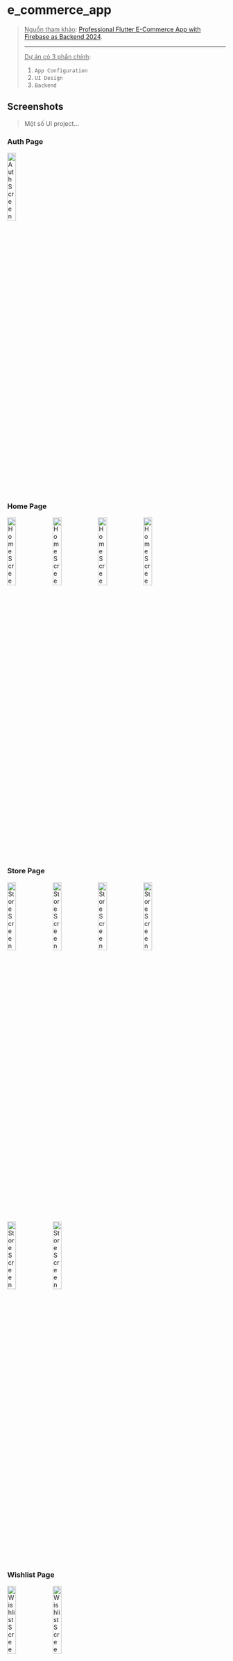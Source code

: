 # e_commerce_app

> <u>Nguồn tham khảo</u>: [Professional Flutter E-Commerce App with Firebase as Backend 2024](https://www.youtube.com/playlist?list=PL5jb9EteFAOAusKTSuJ5eRl1BapQmMDT6).
>
> ---
>
> <u>Dự án có 3 phần chính</u>:
>
> 1. `App Configuration`
> 2. `UI Design`
> 3. `Backend`

## Screenshots

> Một số UI project...

### Auth Page

<p float="left">
  <img src="screenshots/Auth-Page.png" alt="Auth Screen" width="20%" />
</p>

### Home Page

<p float="left">
  <img src="screenshots/Home-Page-Empty.png" alt="Home Screen" width="20%" />
  <img src="screenshots/Home-Page-1.png" alt="Home Screen" width="20%" />
  <img src="screenshots/Home-Page-2.png" alt="Home Screen" width="20%" />
  <img src="screenshots/Home-Page-3.png" alt="Home Screen" width="20%" />
</p>

### Store Page

<p float="left">
  <img src="screenshots/Store-Page-Empty.png" alt="Store Screen" width="20%" />
  <img src="screenshots/Store-Page-1.png" alt="Store Screen" width="20%" />
  <img src="screenshots/Store-Page-2.png" alt="Store Screen" width="20%" />
  <img src="screenshots/Store-Page-3.png" alt="Store Screen" width="20%" />
  <img src="screenshots/Store-Page-4.png" alt="Store Screen" width="20%" />
  <img src="screenshots/Store-Page-5.png" alt="Store Screen" width="20%" />
</p>

### Wishlist Page

<p float="left">
  <img src="screenshots/Wishlist-Page.png" alt="Wishlist Screen" width="20%" />
  <img src="screenshots/Wishlist-Page-Empty.png" alt="Wishlist Screen" width="20%" />
</p>

### Product Page

<p float="left">
  <img src="screenshots/Product-Page-1.png" alt="Product Screen" width="20%" />
  <img src="screenshots/Product-Page-2.png" alt="Product Screen" width="20%" />
  <img src="screenshots/Product-Page-3.png" alt="Product Screen" width="20%" />
</p>

### Order Page

<p float="left">
  <img src="screenshots/Order-Page-Empty.png" alt="Order Screen" width="20%" />
  <img src="screenshots/Order-Page.png" alt="Order Screen" width="20%" />
  <img src="screenshots/Order-Page-Process.png" alt="Order Screen" width="20%" />
</p>

### Profile Page

<p float="left">
  <img src="screenshots/Setting-Page-1.png" alt="Setting Screen" width="20%" />
  <img src="screenshots/Setting-Page-2.png" alt="Setting Screen" width="20%" />
  <img src="screenshots/Setting-Page-UploadDone.png" alt="Setting Screen" width="20%" />
  <img src="screenshots/Setting-Page-Uploading.png" alt="Setting Screen" width="20%" />
  <img src="screenshots/Setting-Page-3.png" alt="Setting Screen" width="20%" />
  <img src="screenshots/Setting-Page-4.png" alt="Setting Screen" width="20%" />
</p>

### Some Other Page (not updated yet...)

<p float="left">
  <img src="screenshots/Shimmer-Loading.png" alt="Shimmer Loading" width="20%" />
  <img src="screenshots/Review-Page.png" alt="Review Screen" width="20%" />
  <img src="screenshots/Profile-Page.png" alt="Profile Screen" width="20%" />
  <img src="screenshots/Address-Page-Empty.png" alt="Address Screen" width="20%" />
  <img src="screenshots/Cart-Page.png" alt="Cart Screen" width="20%" />
</p>

---

---

---

## Phần I. App Configuration:

> - Setup Folder Structure.
> - Setup Light & Dark Theme.
> - Essential Utilities.
> - Helper Functions.
> - Constants.
>
> ---
>
> <u>Nguồn</u>:
>
> - [Efficient Folder Structures for Large Flutter Apps | Feature-First vs. Module-First Approach](https://www.youtube.com/watch?v=QDhaK7L09qI).
> - [Professional Setup of a Theme in Flutter | Light and Dark theme Flutter](https://www.youtube.com/watch?v=Ct9CrMegezQ).
> - [Mastering Flutter: Essential Utilities, Helper Functions, Constants and much more](https://www.youtube.com/watch?v=3StjTeWs-ZQ).
>
> ---
>
> `1.` Create Asset folder.
>
> - Nơi để chúng ta đặt mọi thứ liên quan đến: _"icons, images, logos, fonts, ..."_
> - Và khai báo các đường dẫn thư mục trên cho file `pubspec.yaml`.
>
> `2.` Setting up Packages and Dependencies.
>
> - Sử dụng gói [GetX](https://pub.dev/packages/get) để **[ State Manager ]**.
> - Sử dụng gói [Cupertino Icons](https://pub.dev/packages/cupertino_icons) để dùng các Icon theo thiết kế **[ Cupertino ]**.
> - Sử dụng gói [Iconsax](https://pub.dev/packages/iconsax) để dùng các Icon của **[ Framework Vuesax ]**.
> - ...
> - Gói [HTTP](https://pub.dev/packages/http).
> - Gói [Intl](https://pub.dev/packages/intl).
> - Gói [Logger](https://pub.dev/packages/logger).
> - Gói [URL Launcher](https://pub.dev/packages/url_launcher).
> - Gói [Get Storage](https://pub.dev/packages/get_storage).
> - ...
> - Gói [Flutter Native Splash](https://pub.dev/packages/flutter_native_splash).
> - Gói [Smooth Page Indicator](https://pub.dev/packages/smooth_page_indicator).
> - Gói [Carousel Slider](https://pub.dev/packages/carousel_slider).
> - Gói [Read More](https://pub.dev/packages/readmore).
> - Gói [Flutter Rating Bar](https://pub.dev/packages/flutter_rating_bar).
> - ...
> - Gói [Firebase Core](https://pub.dev/packages/firebase_core).
> - Gói [Firebase Auth](https://pub.dev/packages/firebase_auth).
> - Gói [Cloud Firestore](https://pub.dev/packages/cloud_firestore).
> - Gói [Firebase Storage](https://pub.dev/packages/firebase_storage).
> - ...
> - Gói [Lottie](https://pub.dev/packages/lottie).
> - Gói [Connectivity Plus](https://pub.dev/packages/connectivity_plus).
> - Gói [Google Sign In](https://pub.dev/packages/google_sign_in).
> - ...
> - Gói [Shimmer](https://pub.dev/packages/shimmer).
> - Gói [Image Picker](https://pub.dev/packages/image_picker).
> - Gói [Cached Network Image](https://pub.dev/packages/cached_network_image).
>
> `3.` Create folders using _"feature first"_ approach.
>
> - Tiếp cận theo hướng _"tính năng"_ trước và _"lớp"_ sau.
> - Với mỗi _"tính năng"_ được chia thành 3 _"lớp"_ theo mô hình `MVC`:
>   - `models`
>   - `screens (views)`
>   - `controllers`
>
> ---
>
> **[!]** Cấu trúc thư mục của một dự án nhìn chung sẽ gồm:
>
> - `[bindings]` - các ràng buộc với **[ State Manager ]**.
> - `[common]` - các thứ có thể xài chung như:
>   - `[styles]` - các kiểu cho phông chữ.
>   - `[widgets]` - các Widget tuỳ chỉnh riêng hay dùng.
> - `[data]` - đây là _"lớp dữ liệu"_ gồm 'KHO LƯU TRỮ' và 'DỊCH VỤ'.<br>Cả 2 đều sẽ xử lý các _"truy vấn đám mây" (Cloud Queries)_.<br>Ví dụ sử dụng **[ Cloud Firestore ]** của **[ Firebase ]**.
>   - `[repositories]` - KHO LƯU TRỮ xử lý đẩy/lấy data với Cloud.
>   - `[services]` - DỊCH VỤ xử lý với các `API` của Cloud.
> - `[localization]` - gói ngôn ngữ cho ứng dụng tuỳ theo vùng miền.
> - `[utils]` - các <u>tiện ích thiết yếu</u> như:
>   - `[constants]` - các dữ liệu hằng số của ứng dụng, như: color, size, enum, text, api-constant, image-string, ...
>   - `[device]` - các chức năng cho thiết bị, như: xoay ngang dọc, keyboard, ...
>   - `[formatters]` - các định dạng, như: định dạng ngày, định dạng số điện thoại, định dạng thẻ ngân hàng, ...
>   - `[http]` - các chức năng về `HTTP`.
>   - `[local_storage]` - các chức năng _"lưu trữ cục bộ"_ trên thiết bị.
>   - `[logging]` - các chức năng quản lý tài khoản người dùng.
>   - `[theme]` - các cài đặt chủ đề UI cho ứng dụng.
>   - `[validators]` - trình xác thực, như: xác thực tài khoản, xác thực Email, xác thực số điện thoại, xác thực thẻ ngân hàng, ...
>
> **[!]** Cuối cùng, thư mục `[features]` - nơi chứa các tính năng của dự án. Cụ thể dự án này có 3 tính năng chính:
>
> - `authentication`: tính năng xác thực người dùng.
> - `personnalization`: tính năng cho người dùng cá nhân hoá.
> - `shop`: tính năng của cửa hàng.

## Phần II. UI Design:

> - Login Design.
> - E-Commerce Design.
>
> ---
>
> <u>Nguồn</u>:
>
> - [Flaticon](https://www.flaticon.com/): Icon cho Logo Splash, Icon Payment.
> - [Free vector and 3D illustrations](https://icons8.com/illustrations): ảnh động cho OnBoarding Screen.
> - [Freepik](https://www.freepik.com/): ảnh Banner, ảnh Avatar.
> - [Lottie](https://lottiefiles.com/): ảnh động cho Loading Screen.
>
> ---
>
> <u>Sản phẩm cho Dummy Data</u>:
>
> - `Sports`
>   - Giant
>     - [Xe Đạp Đường Phố Touring MOMENTUM iNeed Latte 26](https://giant.vn/shop/xe-dap-duong-pho-touring-momentum-ineed-latte-26-2022/)
>     - [Xe Đạp Địa Hình MTB GIANT XTC Advanced 29 3](https://giant.vn/shop/xe-dap-dia-hinh-mtb-giant-xtc-advanced-29-3-phanh-dia-banh-29-inches-2024/)
>     - [Xe Đạp Gấp Folding MOMENTUM Pakaway 1](https://giant.vn/shop/xe-dap-gap-folding-momentum-pakaway-1-banh-20-inches-2024/)
>     - [Xe Đạp Đua Đường Trường ROAD GIANT TCR Advanced 1+ Disc Pro Compact](https://giant.vn/shop/xe-dap-dua-duong-truong-road-giant-tcr-advanced-1-disc-pro-compact-phanh-dia-banh-700c-2024/)
>   - Wilson
>     - [PRO STAFF 97 V14 TENNIS RACKET](https://www.wilson.com/en-us/product/pro-staff-97-v14-frm-wr12570#covertype=52592)
>     - [ROLAND-GARROS CLASH 100 V2 TENNIS RACKET](https://www.wilson.com/en-us/product/clash-100-v2-rg-2024-frm-wr15070#covertype=52592)
>     - [CLASH 100 PRO V2 TENNIS RACKET](https://www.wilson.com/en-us/product/clash-100-pro-v2-0-frm-wr07410#covertype=52592)
>     - [ULTRA 100L V4 TENNIS RACKET](https://www.wilson.com/en-us/product/ultra-100l-v4-0-wr10840#covertype=52592)
>   - Yonex
>     - [Vợt cầu lông Astrox 88S Play](https://sport1.vn/products/vot-cau-long-astrox-88s)
>     - [Vợt cầu lông Yonex Nanoflare-002 Clear](https://sport1.vn/products/vot-cau-long-yonex-nanoflare-002-clear)
>     - [Vợt cầu lông Yonex NF Ability](https://sport1.vn/products/vot-cau-long-yonex-nf-ability)
>   - AKpro
>     - [Bóng Rổ AKPro cao su AB 5000 số 7](https://sport1.vn/products/bong-ro-molten-cao-su-ab-5000-so-7)
>     - [Bóng rổ da AKpro ABX3 số 5](https://sport1.vn/products/bong-ro-da-akpro-ab8008-so-7)
>     - [Quả bóng rổ Molten da BG3200 số 6](https://sport1.vn/products/qua-bong-ro-molten-da-bg3200-so-6)
>     - [Bóng rổ da AKpro AB8008 số 7](https://sport1.vn/products/bong-ro-da-akpro-ab8008-so-6)
>     - [Bóng rổ da AKpro AB6006 số 7](https://sport1.vn/products/bong-ro-da-akpro-ab6006-so-6)
>   - Speedo
>     - [Fastskin Pure Focus Mirror Goggles](https://www.speedo.com/fastskin-pure-focus-mirror-goggles-red-black-white/15340141.html)
>     - [Biofuse Mask Infant Goggle Pink](https://www.speedo.com/biofuse-mask-infant-goggle-pink/13153215.html)
>     - [Rift Junior Goggle Blue](https://www.speedo.com/rift-junior-goggle-blue/13153005.html)
> - `Furniture`
>   - IKEA
>     - [Kitchen mixer tap, brushed black metal](https://www.ikea.com/nl/en/p/bosjoen-kitchen-mixer-tap-brushed-black-metal-20303925/).
>     - [Inset sink, 2 bowls with drainboard, stainless steel, 110x53 cm](https://www.ikea.com/nl/en/p/vattudalen-inset-sink-2-bowls-with-drainboard-stainless-steel-s09158190/).
>     - [Kitchen, white Maximera/Askersund ash, 240x60x228 cm](https://www.ikea.com/nl/en/p/metod-kitchen-white-maximera-askersund-ash-s59459435/).
>     - [Base cabinet with doors and drawer, white, 120 cm](https://www.ikea.com/nl/en/p/knoxhult-base-cabinet-with-doors-and-drawer-white-30326790/).
>     - [Bin with lid, light grey, 10 l](https://www.ikea.com/nl/en/p/hallbar-bin-with-lid-light-grey-80398058/).
>     - [Day-bed w 3 drawers/2 mattresses, white medium firm, 80x200 cm](https://www.ikea.com/nl/en/p/hemnes-day-bed-w-3-drawers-2-mattresses-white-afjaell-medium-firm-s09521500/).
>     - [Corner sofa-bed with storage, Skiftebo dark grey](https://www.ikea.com/nl/en/p/friheten-corner-sofa-bed-with-storage-skiftebo-dark-grey-s39216754/).
>     - [Upholstered ottoman bed, Gunnared dark grey, 160x200 cm](https://www.ikea.com/nl/en/p/idanaes-upholstered-ottoman-bed-gunnared-dark-grey-10458970/).
>     - [Divan bed, Valevag firm/Tuddal Gunnared beige, 160x200 cm](https://www.ikea.com/nl/en/p/dunvik-divan-bed-valevag-firm-tuddal-gunnared-beige-s09431552/).
>     - [Chest of 3 drawers, pine, 62x70 cm](https://www.ikea.com/nl/en/p/rast-chest-of-3-drawers-pine-75305709/).
>     - [Chest of 3 drawers, yellow stain, 108x96 cm](https://www.ikea.com/nl/en/p/hemnes-chest-of-3-drawers-yellow-stain-60585796/).
>     - [Side table, oak effect, 80x31 cm](https://www.ikea.com/nl/en/p/holmerud-side-table-oak-effect-40541421/).
>     - [Nest of tables, set of 2, grey/walnut effect](https://www.ikea.com/nl/en/p/sonhult-nest-of-tables-set-of-2-grey-walnut-effect-30578556/).
>     - [Coffee table, oak veneer, 140x60 cm](https://www.ikea.com/nl/en/p/listerby-coffee-table-oak-veneer-30513904/).
>     - [Chair, outdoor, foldable black/light brown stained](https://www.ikea.com/nl/en/p/taernoe-chair-outdoor-foldable-black-light-brown-stained-90095428/).
>     - [Chair, oak effect/Gunnared medium grey](https://www.ikea.com/nl/en/p/bergmund-chair-oak-effect-gunnared-medium-grey-s39384568/).
>     - [Wing chair, Kelinge beige](https://www.ikea.com/nl/en/p/strandmon-wing-chair-kelinge-beige-10492813/).
>     - [1,5-seat armchair, Hogalid brown/brown](https://www.ikea.com/nl/en/p/viskafors-1-5-seat-armchair-hoegalid-brown-brown-s99443287/).
>     - [Wash-stnd w drawers/wash-basin/tap, dark grey/white marble effect, 62x49x79 cm](https://www.ikea.com/nl/en/p/havbaeck-toernviken-wash-stnd-w-drawers-wash-basin-tap-dark-grey-white-marble-effect-s49521046/).
>     - [Wash-stnd w drawers/wash-basin/tap, oak effect, 82x49x69 cm](https://www.ikea.com/nl/en/p/aengsjoen-orrsjoen-wash-stnd-w-drawers-wash-basin-tap-oak-effect-s09521265/).
>     - [Desk and storage combination, and swivel chair black/pine](https://www.ikea.com/nl/en/p/fjaellbo-kullaberg-gullhult-desk-and-storage-combination-and-swivel-chair-black-pine-s29436577/).
>     - [Desk and chair, oak beige](https://www.ikea.com/nl/en/p/ridspoe-fjaellberget-desk-and-chair-oak-beige-s59502783/).
>     - [Gaming chair, dark grey/grey](https://www.ikea.com/nl/en/p/styrspel-gaming-chair-dark-grey-grey-20522032/).
>     - [Gaming chair, Gunnared beige](https://www.ikea.com/nl/en/p/gruppspel-gaming-chair-gunnared-beige-60507586/).
>     - [Wall-mounted cabinet combination, dark grey/walnut effect, 175x35x70 cm](https://www.ikea.com/nl/en/p/eket-wall-mounted-cabinet-combination-dark-grey-walnut-effect-s29492747/).
>     - [Shelving unit, black-brown/glass, 100x175 cm](https://www.ikea.com/nl/en/p/vittsjoe-shelving-unit-black-brown-glass-20213312/).
> - `Electronics`
>   - !!!
> - `Clothes`
>   - !!!
> - `Animals`
>   - !!!
> - `Shoes`
>   - Nike
>     - [Tatum 2 'Sidewalk Chalk' PF](https://www.nike.com/vn/t/tatum-2-sidewalk-chalk-pf-basketball-shoes-SjC3nc/FZ2203-600)
>     - [Air Jordan 1 Mid](https://www.nike.com/vn/t/air-jordan-1-mid-shoes-BpARGV/554724-092)
>     - [Nike Dunk Low Twist](https://www.nike.com/vn/t/dunk-low-twist-shoes-V6NqFG/DZ2794-001)
>     - [Nike Pegasus 41](https://www.nike.com/vn/t/pegasus-41-road-running-shoes-RZm89S/FD2722-701)
>     - [Jumpman MVP](https://www.nike.com/vn/t/jumpman-mvp-shoes-JV1HCs/DZ4475-103)
>   - Adidas
>     - [SOLEMATCH CONTROL TENNIS SHOES](https://www.adidas.com.vn/en/solematch-control-tennis-shoes/IF0438.html)
>     - [BARRICADE 13 TENNIS SHOES](https://www.adidas.com.vn/en/barricade-13-tennis-shoes/IF0467.html)
>     - [ADIZERO UBERSONIC 4.1 TENNIS SHOES](https://www.adidas.com.vn/en/adizero-ubersonic-4.1-tennis-shoes/IF0445.html)
>     - [OSADE SHOES](https://www.adidas.com.vn/en/osade-shoes/ID3096.html)
>     - [ADIZERO UBERSONIC 4 TENNIS SHOES](https://www.adidas.com.vn/en/adizero-ubersonic-4-tennis-shoes/HQ8379.html)
>   - Skechers
>     - [On-The-GO GOwalk Arch Fit - Mission II](https://www.skechersvn.vn/collections/men-sandals-slides/products/skechers-nam-xang-dan-on-the-go-gowalk-arch-fit-sandals-229064)
>     - [On-The-GO Hyper Slide - Palm Vacation](https://www.skechersvn.vn/collections/men-sandals-slides/products/skechers-nam-xang-dan-on-the-go-hyper-slide-sandals-229140)
>     - [On-The-GO Hyper Slide - Simplex](https://www.skechersvn.vn/collections/men-sandals-slides/products/skechers-nam-xang-dan-on-the-go-hyper-slide-sandals-246021)
>     - [Arch Fit Foamies - Beach Escape](https://www.skechersvn.vn/collections/men-sandals-slides/products/skechers-nam-dep-quai-ngang-arch-fit-foamies-slides-243170)
>     - [Foamies Creston Ultra](https://www.skechersvn.vn/collections/men-sandals-slides/products/skechers-nam-xang-dan-foamies-creston-ultra-sandals-243100)
>   - Puma
>     - [FUTURE 7 PRO FG/AG Men's Soccer Cleats](https://us.puma.com/us/en/pd/future-7-pro-fg-ag-mens-soccer-cleats/107707?swatch=03)
>     - [FUTURE 7 MATCH RUSH Turf Trainer Men's Soccer Cleats](https://us.puma.com/us/en/pd/future-7-match-rush-turf-trainer-mens-soccer-cleats/107843?swatch=01)
>     - [ULTRA MATCH RUSH FG/AG Men's Soccer Cleats](https://us.puma.com/us/en/pd/ultra-match-rush-fg-ag-mens-soccer-cleats/107830?swatch=01)
>     - [KING ULTIMATE RUSH FG/AG Men's Soccer Cleats](https://us.puma.com/us/en/pd/king-ultimate-rush-fg-ag-mens-soccer-cleats/107824?swatch=01)
>     - [FUTURE 7 ULTIMATE CREATIVITY FG/AG Men's Soccer Cleats](https://us.puma.com/us/en/pd/future-7-ultimate-creativity-fg-ag-mens-soccer-cleats/107836?swatch=01)
> - `Cosmetics`
>   - !!!
> - `Jewellery`
>   - !!!
> - `Toys`
>   - Lego
>     - [Aston Martin Safety Car & AMR23](https://www.lego.com/en-us/product/aston-martin-safety-car-amr23-76925?icmp=HP-SHCC-Standard-SC_CC_Block_Speed_Champion_76925_HP-TH-SC-M3LE7YI5VK)
>     - [Dungeons & Dragons: Red Dragon's Tale](https://www.lego.com/en-us/product/dungeons-dragons-red-dragon-s-tale-21348)
>     - [TIE Interceptor](https://www.lego.com/en-us/product/tie-interceptor-75382)
>     - [Hogwarts™ Castle: The Great Hall](https://www.lego.com/en-us/product/hogwarts-castle-the-great-hall-76435)
>     - [NASA Artemis Space Launch System](https://www.lego.com/en-us/product/nasa-artemis-space-launch-system-10341)
>   - Schleich
>     - [Schleich Bayala 70743 - Llamacorn](https://electricgemz.co.uk/collections/schleich/products/schleich-bayala-70743-llamacorn)
>     - [Schleich Bayala 70728 Rainbow Dragon](https://electricgemz.co.uk/collections/schleich/products/schleich-bayala-70728-rainbow-dragon)
>     - [Schleich Eldrador Creatures 42554 Shadow Wolf](https://electricgemz.co.uk/collections/schleich/products/schleich-eldrador-creatures-42554-shadow-wolf)
>     - [Schleich Eldrador Creatures 70152 Shadow Dragon](https://electricgemz.co.uk/collections/schleich/products/schleich-eldrador-creatures-70152-shadow-dragon)
>     - [Schleich Eldrador Creatures 70151 - Jungle Emperor](https://electricgemz.co.uk/collections/schleich/products/schleich-eldrador-creatures-70151-jungle-emperor)
>   - Bandai
>     - [GUNDAM UNIVERSE RX-78-2 GUNDAM [MARKING PLUS VER.]](https://p-bandai.com/us/item/N2627852001001)
>     - [RE/100 1/100 GUNDAM LINDWURM](https://p-bandai.com/us/item/N2583475001005)
>     - [PG 1/60 UNICORN GUNDAM PERFECTIBILITY](https://p-bandai.com/us/item/N2570545001006)
>     - [HG 1/144 GUNDAM LFRITH PRE-PRODUCTION MODEL](https://p-bandai.com/us/item/N2703002001002)
>     - [PG 1/60 UNICORN GUNDAM 03 PHENEX (NARRATIVE Ver.)](https://p-bandai.com/us/item/N2539737001005)
>   - Kotobukiya
>     - [SNK THE KING OF FIGHTERS 2001 ÁNGEL BISHOUJO STATUE](https://www.kotobukiya.co.jp/en/product/detail/p4934054050680/)
>     - [ARTFX J Tobio Kageyama](https://www.kotobukiya.co.jp/en/product/detail/p4934054051380/)
>     - [ARTFX J Io cuddling the sword](https://www.kotobukiya.co.jp/en/product/detail/p4934054059010/)
>     - [ARTFX J Izuku Midoriya Dark Deku Ver.](https://www.kotobukiya.co.jp/en/product/detail/p4934054052981/)
>     - [ARTFX J Kyojuro Rengoku](https://www.kotobukiya.co.jp/en/product/detail/p4934054026562/)

## Phần III. Backend: Login Backend

> <u>Nguồn</u>:
>
> - [How to Setup Firebase in Flutter | Firebase CLI | Flutter Firebase](https://www.youtube.com/watch?v=91fmyvqBoEo).
> - [Use Keytool on mac for cert validation](https://dabeen.medium.com/use-keytool-on-mac-for-cert-valida-9f5572a0ebd8).
> - [Firebase products and features](https://console.firebase.google.com/project/e-commerce-a4785/features).
>
> ---
>
> `[1]` Flutter Onboarding Screen Only One Time:
>
> - Tailored Onboarding.
>   - Với màn hình giới thiệu [Onboarding Screen] được thiết kế để chỉ xuất hiện trong lần đầu tiên người dùng gặp ứng dụng của bạn, đủ để cung cấp cho người dùng phần giới thiệu được cá nhân hóa về ứng dụng.
>   - Và sử dụng [Firebase Authentication] để xác định xem người dùng là người mới để thêm giới thiệu [Onboarding Screen] hay người dùng cũ để đến thẳng [Login Screen] sau màn hình chờ [Splash Screen].
> - Manual Splash Screen Control.
>   - Tuỳ chỉnh cách hiển thị hoặc ẩn màn hình chờ [Splash Screen] theo cách thủ công.
> - Authentication Repository Setup.
>   - Thiết lập [Authentication Repository] đảm nhận chức năng chuyển đổi giữa các màn hình hợp lý dựa trên [User's Authentication Status] cho dù đó là lần truy cập đầu tiên hay quay lại.
> - Efficient Local Storage Mastery.
>   - Sử dụng [Local Storage] để lưu trữ và truy xuất dữ liệu, tối ưu hóa hiệu suất ứng dụng, giảm sự phụ thuộc vào các nguồn bên ngoài.
>
> <u>Debug</u>:
>
> ```
> - Ở lần chạy ứng dụng đầu tiên, sau khi chạy xong [Splash Screen].
>
>       flutter: === GET STORAGE Auth Repo ===
>       flutter: null
>
> - [Onboarding Screen] xuất hiện, và khi người dùng đã xem qua intro hết.
> - Sẽ hiển thị [Login Screen], bởi vì ứng dụng chưa có bất cứ thông tin của người dùng nào.
>
>       flutter: === GET STORAGE before press [Next Button] ===
>       flutter: true
>       flutter: === GET STORAGE after press [Next Button] ===
>       flutter: false
> ```
>
> <u>Debug</u>:
>
> ```
> - Ở những lần khởi động ứng dụng sau, sau khi chạy xong [Splash Screen] sẽ vào thẳng trực tiếp [Login Screen].
> - Nếu người dùng chưa đăng nhập hoặc đã đăng xuất hoặc chưa thể đăng nhập vì chưa có đăng ký tài khoản.
>
>       flutter: === GET STORAGE Auth Repo ===
>       flutter: false
>
> - Tương tự ở những lần khởi động ứng dụng sau, sau khi chạy xong [Splash Screen] sẽ vào thẳng trực tiếp [VerifyEmail Screen].
> - Nếu người dùng đã đăng nhập nhưng tài khoản chưa được xác thực.
>
>       flutter: === GET STORAGE Auth Repo ===
>       flutter: false
>
> - Cũng tương tự ở những lần khởi động ứng dụng sau, sau khi chạy xong [Splash Screen] sẽ vào thẳng trực tiếp [Navigation Menu].
> - Nếu người dùng đã đăng nhập và tài khoản đã xác thực.
>
>       flutter: === GET STORAGE Auth Repo ===
>       flutter: false
> ```
>
> <u>Sơ đồ</u> cách hiển thị UI:
>
> ```
> [Splash Screen] --> [Onboarding Screen] --> [Login Screen]
>               | --------------------------> |
>               |
>               | --> [VerifyEmail Screen]
>               |
>               | --> [Navigation Menu]
> ```
>
> ---
>
> - `[2]` Flutter Firebase Email Password Authentication | Store Data In Firebase Firestore | Form Validation.
> - `[3]` Flutter Email Verification with Firebase.
> - `[4]` Login with Email and Password Firebase Flutter | Flutter Login Remember Me using Local Storage.
> - `[5]` Google Sign in Flutter Firebase | Google Authentication using Firebase:
>   - Add Dependency google_sign_in.
>     - Thêm gói pub cần thiết, **[google_sign_in]**, để kích hoạt chức năng `Google Sign-In`.
>     - [Google SignIn with Flutter | Android, iOS and Web tutorial](https://www.youtube.com/watch?v=Q00Foa8CiDk).
>     - [Google Sign in Flutter Firebase | Google Authentication using Firebase](https://www.youtube.com/watch?v=oUYiCbOETls).
>   - Enable Google Sign-In from Console.
>     - Trong dự án Firebase của bạn mà ứng dụng đang sử dụng, bật `Google Sign-In` cho ứng dụng của bạn, thiết lập liên kết xác thực an toàn.
>   - Add `SHA1` and `SHA256`.
>     - Tăng cường bảo mật cho dự án của bạn bằng cách định cấu hình cài đặt `SHA1` và `SHA256`, đảm bảo quy trình xác thực mạnh mẽ.
> - `[6]` Flutter Forgot Password with firebase | Reset Password in flutter.
> - `[7]` Flutter Firestore CRUD Operations (Create Read Update & Delete).
>   - `Create` - User Repository (User CRUD).
>   - `Fetch` - User only once and reuse throughout in the app (Reduce number of Reads).
>   - `Update` - User.
>   - `Delete` - User from Authentication and Delete Firebase Data.
> - `[8]` Flutter Upload Images To Firebase Storage | Display Images From Storage.
>   - Add Dependency image_picker.
>     - Thêm gói pub cần thiết, **[image_picker]**, để kích hoạt chức năng truy cập hình ảnh trong thiết bị người dùng làm hình nền avatar.
>     - [Image Picker Permission for Flutter iOS & Android Phone | Pick Image & Capture Image Tutorial 2023](https://www.youtube.com/watch?v=qKTUQbKZNG4).
>
> ---
>
> <u>Note</u> - các thuật ngữ:
>
> - `Sign-Up` ; `Log-Up` - đăng ký tài khoản.
> - `Sign-In` ; `Log-In` - đăng nhập tài khoản.
> - `Sign-Out` ; `Log-Out` - đăng xuất tài khoản.
>
> <u>Note</u> - dịch vụ Authentication của Firebase có nhiều lựa chọn (Sign-in providers) như:
>
> - Native providers: Email/Pass ; Phone ; Anonymous.
> - Additional providers: Google ; Facebook ; Apple ; GitHub ; ...
> - Custom providers: ...
> - Hiện tại ứng dụng đang sử dụng `4` <u>nhà cung cấp đăng nhập</u> từ Firebase là:
>   - Email/Pass.
>   - Google.
>   - Facebook.
>   - Apple.
>
> <u>Note</u> - dịch vụ Cloud Firestore của Firebase: stores data in `Documents`, which are stored in `Collections`.

### Phân tích quá trình tạo tài khoản và sử dụng ứng dụng.

> <u>Sơ đồ</u>:
>
> ```
>             |<-----------|
> Đăng ký --> Xác thực --> Đăng nhập <--> Đăng xuất
> |----------------------->|
> ```
>
> ---
>
> Có tất cả `5` trường hợp:
>
> 1. Người dùng chưa có tài khoản, cần đăng ký.
>    - Đăng ký qua Email/Pass.
>    - Đăng ký qua Google.
>    - Đăng ký qua Facebook.
>    - Đăng ký qua Apple.
> 2. Người dùng đã có tài khoản, nhưng chưa xác thực.
>    - Xác thực qua Email.
> 3. Người dùng đã có tài khoản, nhưng chưa xác thực, và quên mật khẩu.
>    - Reset mật khẩu qua Email.
> 4. Người dùng đã có tài khoản, đã xác thực, chỉ cần đăng nhập.
>    - Đăng nhập qua Email/Pass.
>    - Đăng nhập qua Google.
>    - Đăng nhập qua Facebook.
> 5. Người dùng đã có tài khoản, đã xác thực, chỉ cần đăng nhập, nhưng quên mật khẩu.
>    - Reset mật khẩu qua Email.

#### Trường hợp 1: Người dùng chưa có tài khoản, cần đăng ký.

> ```
> [Login Screen] --- Btn.(Create Account) --> [SignUp Screen]
>              | <--------------------------- |
>
>
> [SignUp Screen] --- Btn.(Create Account)={signup} --> [VerifyEmail Screen]
>
>
> [SignUp Screen] --- Btn.(Icon Google)={googleSignIn} --> !!!
>
>
> [SignUp Screen] --- Btn.(Icon Facebook)={facebookSignIn} --> !!!
>
>
> [SignUp Screen] --- Btn.(Icon Apple)={appleSignIn} --> !!!
> ```
>
> - Tại màn hình **[Login Screen]** nhấn nút _(Create Account)_ sẽ chuyển đến màn hình **[SignUp Screen]**.
> - Tại màn hình **[SignUp Screen]** người dùng có <u>`4` lựa chọn để đăng ký tài khoản</u>:
>
> 1. Nếu chọn đăng ký qua `Email/Pass`, nhấn nút _(Create Account)_.
>
>    - Tuy nhiên người dùng phải nhập đầy đủ các thông tin gồm: { First Name ; Last Name ; User Name ; E-Mail ; Phone ; Pass }.
>    - Và các thông tin này phải hợp lệ. Trong đó lưu ý { Pass } phải từ 6 kí tự trở lên, có ít nhất 1 chữ cái viết hoa, có ít nhất 1 chữ số, có ít nhất 1 kí tự đặc biệt.
>    - Bên cạnh người dùng cần đồng ý với _"chính sách bảo mật"_ và _"điều khoản sử dụng"_ của ứng dụng.
>    - Sau khi đăng ký người dùng mới thành công, qua dịch vụ `Authentication` của Firebase.
>    - Và ứng dụng lưu trữ thông tin người dùng mới thành công, qua dịch vụ `Cloud Firestore` của Firebase.
>    - Sau đó ứng dụng sẽ chuyển sang màn hình **[VerifyEmail Screen]**.
>
> 2. Nếu chọn đăng ký qua `Google`, nhấn nút _(Icon Google)_.
>
>    - !!!
>
> 3. Nếu chọn đăng ký qua `Facebook`, nhấn nút _(Icon Facebook)_.
>
>    - !!!
>
> 4. Nếu chọn đăng ký qua `Apple`, nhấn nút _(Icon Apple)_.
>    - !!!

#### Trường hợp 2: Người dùng đã có tài khoản, nhưng chưa xác thực.

> - Khi ứng dụng hiển thị ở màn hình **[VerifyEmail Screen]**.
> - Tức người dùng đã <u>đăng nhập thành công</u>, nhưng cần phải qua <u>thêm một bước xác thực</u> tài khoản nữa.
> - Và đồng thời ứng dụng cũng gửi `"email xác minh cho người dùng"` đến địa chỉ email đã cho.
>
> ```
> [VerifyEmail Screen] --- Btn.(Resend Email)={sendEmailVerification} --> [VerifyEmail Screen]
>
>
> [VerifyEmail Screen] --- Btn.(Continue)={checkEmailVerificationStatus} --> [Success Screen] --- Btn.(Continue)={screenRedirect} --> [Navigation Menu]
>                                                                        |
>                                                                        --> [VerifyEmail Screen]
>
>
> [VerifyEmail Screen] --- Btn.(Icon Clear)={logout} --> [Login Screen]
> ```
>
> - Lúc này người dùng check email xem nhận được tin nhắn từ ứng dụng gửi đến chưa?
> - Nếu chưa có thể nhấn nút _(Resend Email)_ để thực hiện gửi lại `"email xác minh cho người dùng"` một lần nữa.
> - Nếu rồi có thể nhấn nút _(Continue)_.
>   - Nếu tài khoản <u>đã xác thực</u> thì sẽ chuyển đến màn hình **[Success Screen]** và nhấn tiếp nút _(Continue)_ để đến màn hình **[Navigation Menu]**.
>   - Nếu tài khoản vẫn <u>chưa xác thực</u>, ứng dụng sẽ hiện thông báo cho biết.
> - Ngược lại, người dùng có thể nhấn nút _(Icon Clear)_ sẽ <u>đăng xuất</u> tài khoản và quay lại màn hình **[Login Screen]**.

#### Trường hợp 3: Người dùng đã có tài khoản, nhưng chưa xác thực, và quên mật khẩu.

> - Tại màn hình **[Login Screen]** nhấn nút _(Forget Password)_ sẽ chuyển đến màn hình **[ForgetPassword Screen]**.
> - Tại màn hình **[ForgetPassword Screen]** người dùng có thể nhấn nút _(Submit)_ để yêu cầu ứng dụng gửi `"email đặt lại mật khẩu"`.
> - Tuy nhiên người dùng phải nhập đầy đủ thông tin { E-Mail } và thông tin này phải hợp lệ.
>
> ```
> [Login Screen] --- Btn.(Forget Password) --> [ForgetPassword Screen]
>              | <---------------------------- |
>
>
> [ForgetPassword Screen] --- Btn.(Submit)={sendPasswordResetEmail} --> [ResetPassword Screen]
>                                                                   |
>                                                                   --> [ForgetPassword Screen]
>
>
> [ResetPassword Screen] --- Btn.(Resend Email)={resendPasswordResetEmail} --> [ResetPassword Screen]
>
>
> [ResetPassword Screen] --- Btn.(Done) --> [Login Screen]
> ```
>
> - Lúc này người dùng check email xem nhận được tin nhắn từ ứng dụng gửi đến chưa?
> - Nếu chưa có thể nhấn nút _(Resend Email)_ để thực hiện gửi lại `"email đặt lại mật khẩu"` một lần nữa.
> - Nếu rồi có thể nhấn nút _(Done)_ để quay lại màn hình **[Login Screen]**.

#### Trường hợp 4: Người dùng đã có tài khoản, đã xác thực, chỉ cần đăng nhập.

> ```
> [Login Screen] --- Btn.(Sign In)={emailAndPasswordSignIn} --> [VerifyEmail Screen]
>                                                           |
>                                                           --> [Navigation Menu]
>
>
> [Login Screen] --- Btn.(Icon Google)={googleSignIn} --> !!!
>
>
> [Login Screen] --- Btn.(Icon Facebook)={facebookSignIn} --> !!!
>
>
> [Login Screen] --- Btn.(Icon Apple)={appleSignIn} --> !!!
> ```
>
> - Tại màn hình **[Login Screen]** người dùng có <u>`4` lựa chọn để đăng nhập tài khoản</u>:
>
> 1. Nếu chọn đăng nhập qua `Email/Pass`, nhấn nút _(Sign In)_.
>
>    - Tuy nhiên người dùng phải nhập đầy đủ các thông tin gồm: { E-Mail ; Pass } và các thông tin này phải hợp lệ.
>    - Người dùng có thể nhấn checkbox _(Remember Me)_ để ứng dụng ghi nhớ sẵn thông tin đăng nhập cho lần sau.
>    - Sau khi <u>đăng nhập thành công</u>, qua dịch vụ `Authentication` của Firebase.
>      - Nếu phát hiện tài khoản <u>chưa xác thực</u>, ứng dụng sẽ chuyển sang màn hình **[VerifyEmail Screen]**.
>      - Ngược lại, tài khoản <u>đã xác thực</u>, ứng dụng sẽ chuyển sang màn hình **[Navigation Menu]**.
>
> 2. Nếu chọn đăng nhập qua `Google`, nhấn nút _(Icon Google)_.
>
>    - !!!
>
> 3. Nếu chọn đăng nhập qua `Facebook`, nhấn nút _(Icon Facebook)_.
>
>    - !!!
>
> 4. Nếu chọn đăng nhập qua `Apple`, nhấn nút _(Icon Apple)_.
>    - !!!

#### Trường hợp 5: Người dùng đã có tài khoản, đã xác thực, chỉ cần đăng nhập, nhưng quên mật khẩu.

> Tương tự <u>trường hợp 3</u>: Người dùng đã có tài khoản, nhưng chưa xác thực, và quên mật khẩu.

### Phân tích quá trình đăng xuất hoặc xóa tài khoản.

> Gồm `2` trường hợp:
>
> 1. Người dùng đăng xuất, vẫn có thể đăng nhập lại.
>    - Đăng xuất tài khoản.
> 2. Người dùng xóa tài khoản, ko thể đăng nhập lại bằng tài khoản đó nữa.
>    - Xóa tài khoản đăng ký qua Email/Pass.
>    - Xóa tài khoản đăng ký qua Google.
>    - Xóa tài khoản đăng ký qua Facebook.
>    - Xóa tài khoản đăng ký qua Apple.

#### Trường hợp 1: Người dùng đăng xuất, vẫn có thể đăng nhập lại.

> ```
> [Settings Screen] --- Btn.(Logout)={logout} --> [SignUp Screen]
> ```
>
> - Tại màn hình **[Settings Screen]** thuộc mục _(Profile)_ của **[Navigation Menu]**.
> - Nhấn nút _(Logout)_, sẽ đăng xuất tài khoản hiện đang đăng nhập.
> - Và chuyển đến màn hình **[SignUp Screen]**.

#### Trường hợp 2: Người dùng xóa tài khoản, ko thể đăng nhập lại bằng tài khoản đó nữa.

> ```
> [Settings Screen] --- Btn.(Icon Edit) --> [Profile Screen]
>                 | <---------------------- |
>
> [Profile Screen] --- Btn.(Close Account)={deleteAccountWarningPopup} --> [Dialog] --> Btn.(Cancel) --> [Profile Screen]
>                |                                                                  |
>                |                                                                  --> Btn.(Delete)={deleteUserAccount} --> [ReAuthLoginForm Screen] --- Btn.(Verify)={reAuthenticateEmailAndPasswordUser} --> [Profile Screen]
>                | <-------------------------------------------------------------------------------------------------------- |
> ```
>
> - Tại màn hình **[Settings Screen]** thuộc mục _(Profile)_ của **[Navigation Menu]**.
> - Nhấn nút _(Icon Edit)_, sẽ chuyển đến màn hình **[Profile Screen]**.
> - Tại màn hình **[Profile Screen]** sẽ có <u>`4` trường hợp khi xóa tài khoản</u> dựa vào loại tài khoản hiện tại đang đăng nhập:
>
> 1. Xóa tài khoản đăng ký qua `Email/Pass`.
>
>    - Sẽ chuyển đến màn hình **[ReAuthLoginForm Screen]**, cần nhấn nút _(Verify)_ để xóa tài khoản.
>    - Tuy nhiên người dùng phải nhập đầy đủ các thông tin gồm: { E-Mail ; Pass } và các thông tin này phải hợp lệ.
>    - Sau khi <u>xác thực đăng nhập lại thành công</u>, qua dịch vụ `Authentication` của Firebase.
>    - Tài khoản sẽ được xóa và chuyển đến màn hình **[Login Screen]**.
>
> 2. Xóa tài khoản đăng ký qua `Google`.
>
>    - !!!
>
> 3. Xóa tài khoản đăng ký qua `Facebook`.
>
>    - !!!
>
> 4. Xóa tài khoản đăng ký qua `Apple`.
>    - !!!

## Phần III. Backend: E-Commerce Backend

> `[09]` Flutter Fetch Categories from Firebase Only Once | Reduce Firebase Reads.
> `[10]` Flutter Fetch Image from Firebase Storage Database and Redirect Seamlessly.
> `[11]` Flutter Fetch Data from Firebase | Fetch and Display Products on Grid.
> `[12]` Product Details Page Flutter | Images List | Dynamic Product Variations | Firebase Firestore.
> `[13]` Flutter Fetch and Display Products Dynamically | Sort All Products | FutureBuilder.
> `[14]` Fetch Category-Specific Brands and their Products Using Future Builder | Flutter Firebase.
> `[15]` Everything You Need To Know About Flutter Favorite using local storage and firebase.
> `[16]` Fetch Sub Categories and their Products from Firestore.
> `[17]` Flutter Firebase CRUD.
> `[18]` Effortless Flutter Cart Management.
> `[19]` Flutter Order Management.
>
> !!!

---

---

---

## Cài đặt Firebase cho ứng dụng.

> Nguồn:
>
> - Cách cũ (thủ công) - [Flutter Firebase Setup | How to Connect Firebase with Flutter 2023](https://www.youtube.com/watch?v=keZL9K2ZmH4).
> - Cách mới (tự động) dành cho Flutter - [Add Firebase to your Flutter app](https://firebase.google.com/docs/flutter/setup?platform=android).
> - Video - [Firebase x Flutter Masterclass](https://www.youtube.com/watch?v=0RWLaJxW7Oc).
>
> ---
>
> Cách tìm **[ Android package name ]** cho Android:
>
> - Nguồn: [Android Installation](https://firebase.flutter.dev/docs/manual-installation/android/).
> - Trong thư mục dự án, mở file `android/app/build.gradle` đây là tệp Gradle cấp ứng dụng (app-level).
> - Tìm đến chỉ mục `defaultConfig` bạn sẽ thấy thông tin `applicationId`.
>
> Cách tìm **[ Apple bundle ID ]** cho iOS:
>
> - Nguồn: [iOS Installation](https://firebase.flutter.dev/docs/manual-installation/ios/).
> - Mở `XCode`.
> - Mở file `ios/Runner.xcworkspace` trong thư mục dự án.
> - Tại thanh điều hướng bên trái, chọn `Runner` để xem toàn bộ thông tin dự án.
> - Mở tab `General` bạn sẽ thấy thông tin `Bundle Identifier` tại mục `Identity`.
>
> ---
>
> <u>Step1</u>: Cách cài đặt **[ Firebase Command Line Interface (CLI) ]**.
>
> - Yêu cầu:
>   - Trước tiên phải cài đặt **Node.js**.
>   - Bởi vì **Node.js** đi kèm với `npm`, một công cụ quản lý gói cho JavaScript.
>   - Nếu đã cài xong hoặc cài rồi có thể nhập lệnh `node -v` để kiểm tra phiên bản hiện tại.
> - Nhập lệnh: `sudo npm install -g firebase-tools` để cài đặt hoặc cập nhập.
> - Nhập lệnh: `firebase --version` để kiểm tra đã cài đặt chưa hoặc kiểm tra phiên bản hiện tại.
> - Nhập lệnh: `firebase login` để kiểm tra đã đăng nhập hay chưa? (đăng nhập với Gmail sử dụng dịch vụ Firebase).
> - Nhập lệnh: `flutter pub global activate flutterfire_cli` để cài đặt toàn cầu (global) gói `flutterfire_cli` cho **Flutter**.
> - Nhập lệnh: `export PATH="$PATH":"$HOME/.pub-cache/bin"` (nếu có theo yêu cầu từ kết quả lệnh trên) để thêm thư mục `$HOME/.pub-cache/bin` vào biến môi trường `PATH`.
>
> <u>Step2</u>: Thiết lập cấu hình cho ứng dụng của bạn để sử dụng Firebase.
>
> - Yêu cầu: tạo **[ Firebase projects ]** cho ứng dụng nếu chưa có.
> - Nhập lệnh: `flutterfire configure`, chọn _"Firebase projects"_ để định cấu hình với ứng dụng **Flutter** của bạn, rồi chọn "Platforms" mà ứng dụng của bạn có hỗ trợ.
>
> <u>Step3</u>: Khởi tạo Firebase trong ứng dụng của bạn.
>
> - Nhập lệnh: `flutter pub add firebase_core` để thêm gói `firebase_core` vào dự án **Flutter** của bạn.
> - Trong tệp `lib/main.dart`, hãy khởi tạo Firebase bằng cách sử dụng đối tượng `DefaultFirebaseOptions` được xuất bởi tệp cấu hình:
>
> ```Dart
> Future<void> main() async {
>
>   WidgetsFlutterBinding.ensureInitialized();
>
>   await Firebase.initializeApp(options: DefaultFirebaseOptions.currentPlatform);
>
>   runApp(const MainApp());
> }
> ```
>
> <u>Step4</u>: Thêm plugin Firebase.
>
> - Bạn truy cập Firebase trong ứng dụng **Flutter** của mình thông qua các `plugin Firebase` **Flutter** khác nhau.
> - Mỗi 1 plugin tương ứng cho 1 sản phẩm của hệ sinh thái Firebase.
> - Danh sách các `plugin Firebase` cho **Flutter** như:
>   - Authentication (`firebase_auth`).
>   - Cloud Firestore (`cloud_firestore`).
>   - Storage (`firebase_storage`).
>   - ...
> - Nhập lệnh: `flutter pub add PLUGIN_NAME` để thêm <u>plugin Firebase</u> cho dự án **Flutter** của bạn, trong đó `PLUGIN_NAME` là tên <u>plugin Firebase</u>.
> - Thông tin chi tiết các gói Pub cho `plugin Firebase` ở đây: [firebase.google.com](https://pub.dev/publishers/firebase.google.com/packages).

## Các Keyword

### Get and Add `SHA 1` and `SHA 256`

> Cho đăng ký _"dịch vụ xác thực" (Authentication)_ của Firebase dành cho App Android.
>
> Trong đó, `Authentication` cung cấp giải pháp _"nhận dạng người dùng" (User Identity)_ toàn diện.
>
> Firebase hỗ trợ 2 loại _"dấu vân tay chứng chỉ" (Certificate Fingerprints)_:
>
> - `SHA-1`: Used to create OAuth 2 client and API key for your app.
> - `SHA-256`: Used for configuring Firebase Dynamic links.
>
> `SHA certificate fingerprints:` là <u>keytool</u> để lấy _"hàm băm SHA" (SHA Hash)_ của _"chứng chỉ ký" (Signing Certificate)_ của bạn.
>
> <pre>
> Thiết bị phát triển Mac:
> 
>   keytool -list -v -keystore ~/.android/debug.keystore -alias androiddebugkey -storepass android -keypass android
> 
> Thiết bị phát triển Windows:
> 
>   keytool -list -v -keystore "\.android\debug.keystore" -alias androiddebugkey -storepass android -keypass android
> 
> Thiết bị phát triển Linux:
> 
>   keytool -list -v -keystore ~/.android/debug.keystore -alias androiddebugkey -storepass android -keypass android
> </pre>
>
> <u>Yêu cầu</u>: để sử dụng `keytool` thiết bị cần cài đặt **Java** để chạy `Java Runtime`.
>
> - Truy cập trang (http://www.java.com) để down Java.
> - Cài đặt và nhập lệnh `java -version` để kiểm tra đã cài đặt chưa, cũng như phiên bản hiện tại.

### Cloud Firestore & Cloud Storage

> Lưu ý có 2 chế độ:
>
> - `Production Mode:`
>   - Dữ liệu của bạn theo mặc định là riêng tư.
>   - Quyền truy cập đọc/ghi của khách hàng sẽ chỉ được cấp theo quy định của _"quy tắc bảo mật" (Security Rules)_ của bạn.
>   - Sau khi xác định _"cấu trúc dữ liệu" (Data Structure)_ của mình, bạn sẽ cần viết các quy tắc để bảo mật dữ liệu của mình.
> - `Test Mode:`
>   - Dữ liệu của bạn được mở theo mặc định để cho phép thiết lập nhanh.
>   - Tuy nhiên, bạn phải cập nhật các _"quy tắc bảo mật"_ của mình trong vòng 30 ngày.
>   - Để cho phép máy khách có quyền truy cập đọc/ghi dài hạn.
>
> Trong đó:
>
> - `Cloud Storage` có chức năng _"lưu trữ" (Store)_ và _"truy xuất" (Retrieve)_ nội dung do người dùng tạo.
> - `Cloud Firestore` có chức năng cập nhập data theo <u>thời gian thực</u>, khả năng <u>truy vấn</u> mạnh mẽ và tự động <u>mở rộng</u> quy mô.

#### 🔒 FIRESTORE SECURITY RULES MỚI

```js
rules_version = '2';

service cloud.firestore {
  match /databases/{database}/documents {

    // Helper function to check if user is authenticated
    function isSignedIn() {
      return request.auth != null;
    }

    // Helper function to check if user owns the document
    function isOwner(userId) {
      return request.auth != null && request.auth.uid == userId;
    }

    /* ----------------------------------------------------------------------- */
    /*                              PUBLIC DATA                                */
    /* ----------------------------------------------------------------------- */

    // Categories - Read: Everyone, Write: Authenticated (for upload data feature)
    match /Categories/{document} {
      allow read: if true;
      allow write: if isSignedIn();
    }

    // Brands - Read: Everyone, Write: Authenticated (for upload data feature)
    match /Brands/{document} {
      allow read: if true;
      allow write: if isSignedIn();
    }

    // BrandCategory - Read: Everyone, Write: Authenticated (for upload data feature)
    match /BrandCategory/{document} {
      allow read: if true;
      allow write: if isSignedIn();
    }

    // Products - Read: Everyone, Write: Authenticated (for upload data feature)
    match /Products/{document} {
      allow read: if true;
      allow write: if isSignedIn();
    }

    // ProductCategory - Read: Everyone, Write: Authenticated (for upload data feature)
    match /ProductCategory/{document} {
      allow read: if true;
      allow write: if isSignedIn();
    }

    // Banners - Read: Everyone, Write: Authenticated (for upload data feature)
    match /Banners/{document} {
      allow read: if true;
      allow write: if isSignedIn();
    }

    /* ----------------------------------------------------------------------- */
    /*                            USER PRIVATE DATA                            */
    /* ----------------------------------------------------------------------- */

    // Users - Read/Write: Only the owner
    match /Users/{userId} {
      allow read, write: if isOwner(userId);

      // User addresses subcollection
      match /Addresses/{addressId} {
        allow read, write: if isOwner(userId);
      }
    }

    // Orders - Read/Write: Only the owner
    match /Orders/{orderId} {
      allow read, write: if request.auth != null &&
                            request.auth.uid == resource.data.userId;
      allow create: if isSignedIn();
    }

    // User Favorites/Wishlist - Read/Write: Only the owner
    match /UserFavorites/{userId} {
      allow read, write: if isOwner(userId);
    }

    // User Cart - Read/Write: Only the owner
    match /UserCart/{userId} {
      allow read, write: if isOwner(userId);
    }

    /* ----------------------------------------------------------------------- */
    /*                          DENY ALL OTHER ACCESS                          */
    /* ----------------------------------------------------------------------- */

    // Deny access to all other documents
    match /{document=**} {
      allow read, write: if false;
    }
  }
}
```

`📋 GIẢI THÍCH RULES`

1. Public Data (Dữ liệu công khai)
   - Categories, Brands, Products, Banners, etc.
     - ✅ Read: Tất cả mọi người (kể cả chưa đăng nhập)
     - ✅ Write: Chỉ user đã đăng nhập (để upload data)
2. Private Data (Dữ liệu riêng tư)
   - Users collection
     - ✅ Chỉ chủ sở hữu có thể đọc/ghi
     - Format: /Users/{userId} - userId phải khớp với request.auth.uid
   - Orders collection
     - ✅ Chỉ user tạo order có thể xem/sửa
     - Check qua field userId trong document
   - UserFavorites, UserCart
     - ✅ Chỉ chủ sở hữu truy cập được
3. Security Features
   - ❌ Deny tất cả các collection khác không được khai báo
   - ✅ Sử dụng helper functions để code dễ đọc
   - ✅ Không có thời hạn hết hạn

#### 🔐 FIREBASE STORAGE RULES

```js
rules_version = '2';

service firebase.storage {
  match /b/{bucket}/o {

    // Helper function to check if user is authenticated
    function isSignedIn() {
      return request.auth != null;
    }

    // Public images (Categories, Brands, Products, Banners)
    match /Categories/{allPaths=**} {
      allow read: if true;
      allow write: if isSignedIn();
    }

    match /Brands/{allPaths=**} {
      allow read: if true;
      allow write: if isSignedIn();
    }

    match /Products/{allPaths=**} {
      allow read: if true;
      allow write: if isSignedIn();
    }

    match /Banners/{allPaths=**} {
      allow read: if true;
      allow write: if isSignedIn();
    }

    // User profile images - Only owner can upload
    match /Users/Images/Profile/{userId}/{allPaths=**} {
      allow read: if true;
      allow write: if isSignedIn() && request.auth.uid == userId;
    }

    // Deny all other paths
    match /{allPaths=**} {
      allow read, write: if false;
    }
  }
}
```

### Các lệnh [GetX]:

> | Lệnh                  | Chức năng                                                                                                                                | Ví dụ                                       |
> | --------------------- | ---------------------------------------------------------------------------------------------------------------------------------------- | ------------------------------------------- |
> | `Get.to()`            | Navigate to a new screen.                                                                                                                | Get.to(NextScreen());                       |
> | `Get.toNamed()`       | Navigate to new screen with name.                                                                                                        | Get.toNamed('/details');                    |
> | `Get.off()`           | To go to the next screen and no option to go back to the previous screen.                                                                | Get.off(NextScreen());                      |
> | `Get.offAll()`        | To go to the next screen and cancel all previous routes.                                                                                 | Get.offAll(NextScreen());                   |
> | ---                   | ---                                                                                                                                      | ---                                         |
> | `Get.back()`          | To close snackbars, dialogs, bottomsheets, or anything you would normally close with **Navigator.pop(context);**                         | Get.back();                                 |
> | ---                   | ---                                                                                                                                      | ---                                         |
> | `Get.put()`           | Instantiate your class using **Get.put()** to make it available for all "child" routes there.                                            | final Controller c = Get.put(Controller()); |
> | `Get.find()`          | You can ask Get to find a Controller that is being used by another page and redirect you to it.                                          | final Controller c = Get.find();            |
> | ---                   | ---                                                                                                                                      | ---                                         |
> | `Get.context`         | Gives the current context of the Navigator.                                                                                              |                                             |
> | `Get.overlayContext`  | Give access to current Overlay Context. Gives the context of the snackbar/dialog/bottomsheet in the "foreground", anywhere in your code. |                                             |
> | ---                   | ---                                                                                                                                      | ---                                         |
> | `Get.snackbar()`      | Sử dụng Widget Snackbar mà ko cần Context.                                                                                               |                                             |
> | `Get.defaultDialog()` | Sử dụng Widget Dialog mà ko cần Context.                                                                                                 |                                             |

### Các lớp "Controller" trong dự án sử dụng [GetxController]:

> `Obx` có theo dõi:
>
> - `HomeController`
> - `NavigationController`
> - `LoginController`
> - `SignupController`
>
> ...:
>
> - `OnBoardingController`
> - `ForgetPasswordController`
> - `VerifyEmailController`
> - `UserController`
>
> ...:
>
> - `AuthenticationRepository`
> - `UserRepository`
>
> ...:
>
> - `NetworkManager`

### Các lệnh [Navigator]:

> - `Navigator.of().pop()`
> - `Navigator.push()`

### Các lệnh [MediaQuery]:

> - `MediaQuery.of()`

### Các lệnh [Theme]:

> - `Theme.of()`

### Các hàm xử lý thao tác nhấn của người dùng:

> | Param                   | Type                             |
> | ----------------------- | -------------------------------- |
> | `onTap`                 | void Function()? = VoidCallback? |
> | `onPressed`             | void Function()? = VoidCallback? |
> | ---                     | ---                              |
> | `leadingOnPressed`      | void Function()? = VoidCallback? |
> | `onActionPressed`       | void Function()? = VoidCallback? |
> | ---                     | ---                              |
> | `onDotClicked`          | void Function(int)?              |
> | `onPageChanged`         | void Function(int)?              |
> | `onDestinationSelected` | void Function(int)?              |
> | ---                     | ---                              |
> | `onChanged`             | void Function(bool?)?            |
> | ---                     | ---                              |
> | `validator`             | String? Function(String?)?       |
>
> <u>Note</u>:
>
> ```Dart
> typedef VoidCallback = void Function()
> ```

### Các Widget nút nhấn:

> - `TextButton`
> - `IconButton`
> - `ElevatedButton`
> - `OutlinedButton`
> - `DropdownButtonFormField`

### Các lệnh Terminal:

> Để quay về một `commit` trước đó làm việc.

```
git clone <repo>
cd repo
git checkout <hash>
```

> Để xóa sạch những thay đổi ở hiện tại, trước khi nhảy sang `commit` khác.

```
git reset --hard
git clean -fd
git checkout <hash_mới>
```

> Làm sạch các dữ liệu cũ (thông tin lần **run/build** trước đó) trước khi `run` lại.

```
rm -rf ios/Pods
rm -rf ios/Podfile.lock
rm -rf pubspec.lock
flutter clean
flutter pub get
cd ios && pod repo update && pod install && cd ..
flutter run
```

> Nhập lệnh: `flutter run`
>
> Ví dụ, kết quả có thể hiển thị như sau...

```
Launching lib/main.dart on iPhone 15 Pro in debug mode...
Running Xcode build...
Xcode build done.
21.8s
Syncing files to device iPhone 15 Pro...                           177ms

Flutter run key commands.
r Hot reload. 🔥🔥🔥
R Hot restart.
h List all available interactive commands.
d Detach (terminate "flutter run" but leave application
running).
c Clear the screen
q Quit (terminate the application on the device).

A Dart VM Service on iPhone 15 Pro is available at:
http://127.0.0.1:57138/t_eOrUPiNGk=/
The Flutter DevTools debugger and profiler on iPhone 15 Pro is
available at:
http://127.0.0.1:9101?uri=http://127.0.0.1:57138/t_eOrUPiNGk=/
```

**Thông tin thêm: khi bấm nút tải data dummy lên Cloud Firestore.**

```
flutter: Upload a list of all Categories to Firestore success.
flutter: Upload a list of all Brands to Firestore success.
flutter: Upload a list of all BrandCategories to Firestore success.
flutter: Upload a list of all Products to Firestore success.
flutter: Upload a list of all ProductCategories to Firestore success.
flutter: Upload a list of all Banners to Firestore success.
```

<img src="screenshots/Cloud-Firestore.png" alt="Cloud-Firestore" width="100%" />

<img src="screenshots/Storage-Firebase.png" alt="Storage-Firebase" width="100%" />

## Các vấn đề

> ...

